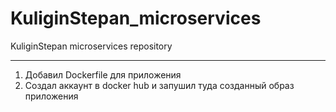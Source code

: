 # KuliginStepan_microservices
KuliginStepan microservices repository

---
1. Добавил Dockerfile для приложения
2. Создал аккаунт в docker hub и запушил туда созданный образ приложения
